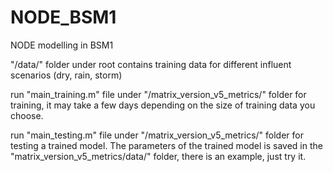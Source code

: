 # NODE_BSM1
NODE modelling in BSM1

"/data/" folder under root contains training data for different influent scenarios (dry, rain, storm)

run "main_training.m" file under "/matrix_version_v5_metrics/" folder for training, it may take a few days depending on the size of training data you choose.

run "main_testing.m" file under "/matrix_version_v5_metrics/" folder for testing a trained model. The parameters of the trained model is saved in the "matrix_version_v5_metrics/data/" folder, there is an example, just try it.
